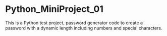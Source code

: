 # Python_MiniProject_01
This is a Python test project, password generator code  to create a password with a dynamic length including numbers and special characters.

